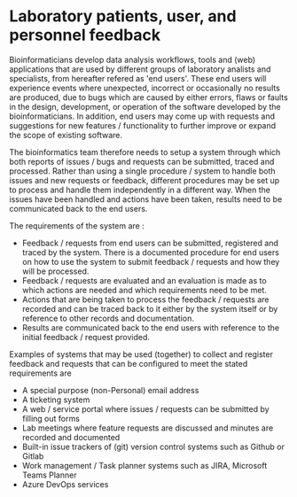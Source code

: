 # Laboratory patients, user, and personnel feedback

Bioinformaticians develop data analysis workflows, tools and (web) applications that are used by different groups of laboratory analists and specialists, from hereafter refered as 'end users'. These end users will experience events where unexpected, incorrect or occasionally no results are produced, due to bugs which are caused by either errors, flaws or faults in the design, development, or operation of the software developed by the bioinformaticians. In addition, end users may come up with requests and suggestions for new features / functionality to further improve or expand the scope of existing software. 

The bioinformatics team therefore needs to setup a system through which both reports of issues / bugs and requests can be submitted, traced and processed. Rather than using a single procedure / system to handle both issues and new requests or feedback, different procedures may be set up to process and handle them independently in a different way. When the issues have been handled and actions have been taken, results need to be communicated back to the end users. 

The requirements of the system are :

-   Feedback / requests from end users can be submitted, registered and traced by the system. There is a documented procedure for end users on how to use the system to submit feedback / requests and how they will be processed. 
-   Feedback / requests are evaluated and an evaluation is made as to which actions are needed and which requirements need to be met.  
-   Actions that are being taken to process the feedback / requests are recorded and can be traced back to it either by the system itself or by reference to other records and documentation. 
-   Results are communicated back to the end users with reference to the initial feedback / request provided. 

Examples of systems that may be used (together) to collect and register feedback and requests that can be configured to meet the stated requirements are

- A special purpose (non-Personal) email address 
- A ticketing system 
- A web / service portal where issues / requests can be submitted by filling out forms
- Lab meetings where feature requests are discussed and minutes are recorded and documented
- Built-in issue trackers of (git) version control systems such as Github or Gitlab
- Work management / Task planner systems such as JIRA, Microsoft Teams Planner
- Azure DevOps services

